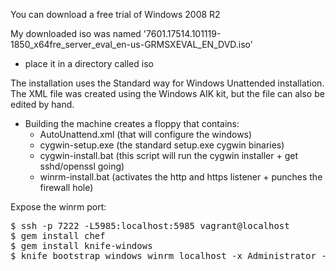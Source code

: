 You can download a free trial of Windows 2008 R2

My downloaded iso was named '7601.17514.101119-1850_x64fre_server_eval_en-us-GRMSXEVAL_EN_DVD.iso'

- place it in a directory called iso

The installation uses the Standard way for Windows Unattended installation. The XML file was created using the Windows AIK kit, but the file can also be edited by hand.

- Building the machine creates a floppy that contains:
  - AutoUnattend.xml (that will configure the windows)
  - cygwin-setup.exe (the standard setup.exe cygwin binaries)
  - cygwin-install.bat (this script will run the cygwin installer + get sshd/openssl going)
  - winrm-install.bat (activates the http and https listener + punches the firewall hole)

Expose the winrm port:

<pre>
$ ssh -p 7222 -L5985:localhost:5985 vagrant@localhost
$ gem install chef
$ gem install knife-windows
$ knife bootstrap windows winrm localhost -x Administrator -P 'vagrant'
</pre>
